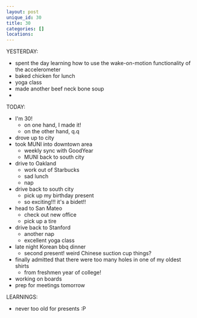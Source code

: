 ```yaml
---
layout: post
unique_id: 30
title: 30
categories: []
locations: 
---
```


YESTERDAY:
* spent the day learning how to use the wake-on-motion functionality of the accelerometer
* baked chicken for lunch
* yoga class
* made another beef neck bone soup
* 

TODAY:
* I'm 30!
  * on one hand, I made it!
  * on the other hand, q.q
* drove up to city
* took MUNI into downtown area
  * weekly sync with GoodYear
  * MUNI back to south city
* drive to Oakland
  * work out of Starbucks
  * sad lunch
  * nap
* drive back to south city
  * pick up my birthday present
  * so exciting!!! it's a bidet!!
* head to San Mateo
  * check out new office
  * pick up a tire
* drive back to Stanford
  * another nap
  * excellent yoga class
* late night Korean bbq dinner
  * second present! weird Chinese suction cup things?
* finally admitted that there were too many holes in one of my oldest shirts
  * from freshmen year of college!
* working on boards
* prep for meetings tomorrow

LEARNINGS:
* never too old for presents :P
